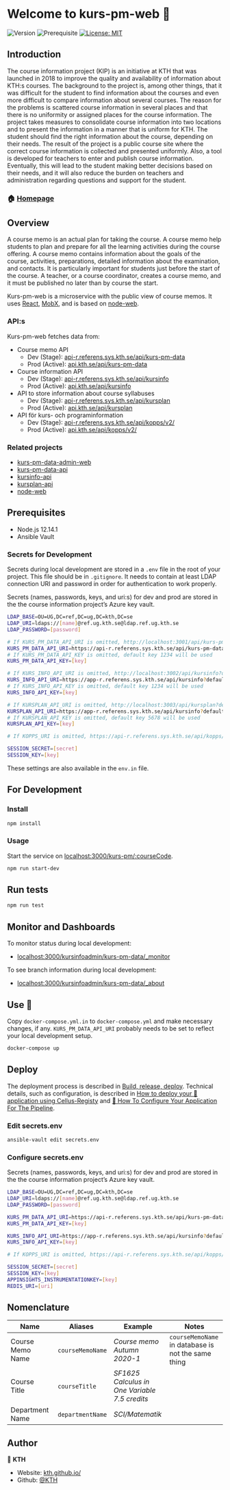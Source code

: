 # Welcome to kurs-pm-web 👋

![Version](https://img.shields.io/badge/version-0.8.0-blue.svg?cacheSeconds=2592000)
![Prerequisite](https://img.shields.io/badge/node-12.14.1-blue.svg)
[![License: MIT](https://img.shields.io/badge/License-MIT-yellow.svg)](#)

## Introduction

The course information project (KIP) is an initiative at KTH that was launched in 2018 to improve the quality and availability of information about KTH:s courses. The background to the project is, among other things, that it was difficult for the student to find information about the courses and even more difficult to compare information about several courses. The reason for the problems is scattered course information in several places and that there is no uniformity or assigned places for the course information. The project takes measures to consolidate course information into two locations and to present the information in a manner that is uniform for KTH. The student should find the right information about the course, depending on their needs. The result of the project is a public course site where the correct course information is collected and presented uniformly. Also, a tool is developed for teachers to enter and publish course information. Eventually, this will lead to the student making better decisions based on their needs, and it will also reduce the burden on teachers and administration regarding questions and support for the student.

### 🏠 [Homepage](https://github.com/KTH/kurs-pm-web)

## Overview

A course memo is an actual plan for taking the course. A course memo help students to plan and prepare for all the learning activities during the course offering. A course memo contains information about the goals of the course, activities, preparations, detailed information about the examination, and contacts. It is particularly important for students just before the start of the course. A teacher, or a course coordinator, creates a course memo, and it must be published no later than by course the start.

Kurs-pm-web is a microservice with the public view of course memos. It uses [React](https://reactjs.org/), [MobX](https://mobx.js.org/), and is based on [node-web](https://github.com/KTH/node-web).

### API:s

Kurs-pm-web fetches data from:

- Course memo API
  - Dev (Stage): [api-r.referens.sys.kth.se/api/kurs-pm-data](https://api-r.referens.sys.kth.se/api/kurs-pm-data)
  - Prod (Active): [api.kth.se/api/kurs-pm-data](https://api.kth.se/api/kurs-pm-data)
- Course information API
  - Dev (Stage): [api-r.referens.sys.kth.se/api/kursinfo](https://api-r.referens.sys.kth.se/api/kursinfo)
  - Prod (Active): [api.kth.se/api/kursinfo](https://api.kth.se/api/kursinfo)
- API to store information about course syllabuses
  - Dev (Stage): [api-r.referens.sys.kth.se/api/kursplan](https://api-r.referens.sys.kth.se/api/kursplan)
  - Prod (Active): [api.kth.se/api/kursplan](https://api.kth.se/api/kursplan)
- API för kurs- och programinformation
  - Dev (Stage): [api-r.referens.sys.kth.se/api/kopps/v2/](https://api-r.referens.sys.kth.se/api/kopps/v2/)
  - Prod (Active): [api.kth.se/api/kopps/v2/](https://api.kth.se/api/kopps/v2/)

### Related projects

- [kurs-pm-data-admin-web](https://github.com/KTH/kurs-pm-data-admin-web)
- [kurs-pm-data-api](https://github.com/KTH/kurs-pm-data-api)
- [kursinfo-api](https://github.com/KTH/kursinfo-api)
- [kursplan-api](https://github.com/KTH/kursplan-api)
- [node-web](https://github.com/KTH/node-web)

## Prerequisites

- Node.js 12.14.1
- Ansible Vault

### Secrets for Development

Secrets during local development are stored in a `.env` file in the root of your project. This file should be in `.gitignore`. It needs to contain at least LDAP connection URI and password in order for authentication to work properly.

Secrets (names, passwords, keys, and uri:s) for dev and prod are stored in the the course information project’s Azure key vault.

```sh
LDAP_BASE=OU=UG,DC=ref,DC=ug,DC=kth,DC=se
LDAP_URI=ldaps://[name]@ref.ug.kth.se@ldap.ref.ug.kth.se
LDAP_PASSWORD=[password]

# If KURS_PM_DATA_API_URI is omitted, http://localhost:3001/api/kurs-pm-data?defaultTimeout=10000 will be used
KURS_PM_DATA_API_URI=https://api-r.referens.sys.kth.se/api/kurs-pm-data?defaultTimeout=10000
# If KURS_PM_DATA_API_KEY is omitted, default key 1234 will be used
KURS_PM_DATA_API_KEY=[key]

# If KURS_INFO_API_URI is omitted, http://localhost:3002/api/kursinfo?defaultTimeout=10000 will be used
KURS_INFO_API_URI=https://app-r.referens.sys.kth.se/api/kursinfo?defaultTimeout=10000
# If KURS_INFO_API_KEY is omitted, default key 1234 will be used
KURS_INFO_API_KEY=[key]

# If KURSPLAN_API_URI is omitted, http://localhost:3003/api/kursplan?defaultTimeout=10000 will be used
KURSPLAN_API_URI=https://app-r.referens.sys.kth.se/api/kursinfo?defaultTimeout=10000
# If KURSPLAN_API_KEY is omitted, default key 5678 will be used
KURSPLAN_API_KEY=[key]

# If KOPPS_URI is omitted, https://api-r.referens.sys.kth.se/api/kopps/v2/?defaultTimeout=10000 will be used

SESSION_SECRET=[secret]
SESSION_KEY=[key]
```

These settings are also available in the `env.in` file.

## For Development

### Install

```sh
npm install
```

### Usage

Start the service on [localhost:3000/kurs-pm/:courseCode](http://localhost:3000/kurs-pm/:courseCode).

```sh
npm run start-dev
```

## Run tests

```sh
npm run test
```

## Monitor and Dashboards

To monitor status during local development:

- [localhost:3000/kursinfoadmin/kurs-pm-data/\_monitor](http://localhost:3000/kursinfoadmin/kurs-pm-data/_monitor)

To see branch information during local development:

- [localhost:3000/kursinfoadmin/kurs-pm-data/\_about](http://localhost:3000/kursinfoadmin/kurs-pm-data/_about)

## Use 🐳

Copy `docker-compose.yml.in` to `docker-compose.yml` and make necessary changes, if any. `KURS_PM_DATA_API_URI` probably needs to be set to reflect your local development setup.

```sh
docker-compose up
```

## Deploy

The deployment process is described in [Build, release, deploy](https://confluence.sys.kth.se/confluence/x/aY3_Ag). Technical details, such as configuration, is described in [How to deploy your 🐳 application using Cellus-Registy](https://gita.sys.kth.se/Infosys/cellus-registry/blob/master/HOW-TO-DEPLOY.md) and [🔧 How To Configure Your Application For The Pipeline](https://gita.sys.kth.se/Infosys/cellus-registry/blob/master/HOW-TO-CONFIGURE.md).

### Edit secrets.env

```sh
ansible-vault edit secrets.env
```

### Configure secrets.env

Secrets (names, passwords, keys, and uri:s) for dev and prod are stored in the the course information project’s Azure key vault.

```sh
LDAP_BASE=OU=UG,DC=ref,DC=ug,DC=kth,DC=se
LDAP_URI=ldaps://[name]@ref.ug.kth.se@ldap.ref.ug.kth.se
LDAP_PASSWORD=[password]

KURS_PM_DATA_API_URI=https://api-r.referens.sys.kth.se/api/kurs-pm-data?defaultTimeout=10000
KURS_PM_DATA_API_KEY=[key]

KURS_INFO_API_URI=https://app-r.referens.sys.kth.se/api/kursinfo?defaultTimeout=10000
KURS_INFO_API_KEY=[key]

# If KOPPS_URI is omitted, https://api-r.referens.sys.kth.se/api/kopps/v2/?defaultTimeout=10000 will be used

SESSION_SECRET=[secret]
SESSION_KEY=[key]
APPINSIGHTS_INSTRUMENTATIONKEY=[key]
REDIS_URI=[uri]
```

## Nomenclature

| Name             | Aliases           | Example                                       | Notes                                              |
| ---------------- | ----------------- | --------------------------------------------- | -------------------------------------------------- |
| Course Memo Name |  `courseMemoName` | _Course memo Autumn 2020-1_                   | `courseMemoName` in database is not the same thing |
| Course Title     |  `courseTitle`    | _SF1625 Calculus in One Variable 7.5 credits_ |                                                    |
| Department Name  |  `departmentName` | _SCI/Matematik_                               |                                                    |

## Author

👤 **KTH**

- Website: [kth.github.io/](https://kth.github.io/)
- Github: [@KTH](https://github.com/KTH)
